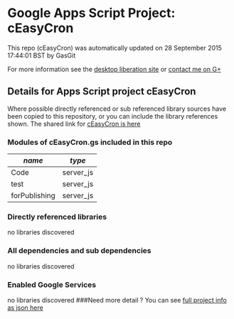 # Google Apps Script Project: cEasyCron
This repo (cEasyCron) was automatically updated on 28 September 2015 17:44:01 BST by GasGit

For more information see the [desktop liberation site](http://ramblings.mcpher.com/Home/excelquirks/drivesdk/gettinggithubready "desktop liberation") or [contact me on G+](https://plus.google.com/+BruceMcpherson "Bruce McPherson - GDE")
## Details for Apps Script project cEasyCron
Where possible directly referenced or sub referenced library sources have been copied to this repository, or you can include the library references shown. 
The shared link for [cEasyCron is here](https://script.google.com/d/1EuigTk8ca4NmIupOlF3qAgCndmgbvNLbJFVbMDGL5w5at8hsXxkKGtwr/edit?usp=sharing "open in the GAS IDE")

### Modules of cEasyCron.gs included in this repo
*name*|*type*
--- | --- 
Code| server_js
test| server_js
forPublishing| server_js
### Directly referenced libraries
no libraries discovered
### All dependencies and sub dependencies
no libraries discovered
### Enabled Google Services
no libraries discovered
###Need more detail ?
You can see [full project info as json here](info.json)
